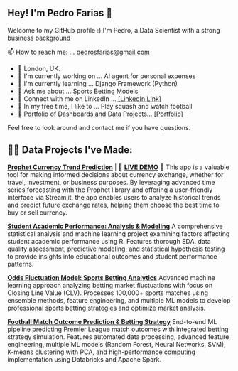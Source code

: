 ## Hey! I'm Pedro Farias 👋

Welcome to my GitHub profile :)
I'm Pedro, a Data Scientist with a strong business background

📫 How to reach me: ... pedrosfarias@gmail.com

- 📍 London, UK.
- 🔭 I'm currently working on ... AI agent for personal expenses
- 🌱 I'm currently learning ... Django Framework (Python)
- 💬 Ask me about ... Sports Betting Models
- 🤝 Connect with me on LinkedIn ...[ [LinkedIn Link] ](https://www.linkedin.com/in/pedrosfarias/)
- 🎈 In my free time, I like to ... Play squash and watch football
- 🔭 Portfolio of Dashboards and Data Projects... [[Portfolio]](https://pedrofariasportfolio.carrd.co/)

Feel free to look around and contact me if you have questions.

## 👨‍💻 Data Projects I've Made:

**[Prophet Currency Trend Prediction](https://github.com/pedrosfarias01/Data-Science-Projects/tree/main/1-ProphetCurrencyTrend)** | 🚨 **[LIVE DEMO](https://prophetcurrencytrend.streamlit.app/)** 🚨
This app is a valuable tool for making informed decisions about currency exchange, whether for travel, investment, or business purposes. By leveraging advanced time series forecasting with the Prophet library and offering a user-friendly interface via Streamlit, the app enables users to analyze historical trends and predict future exchange rates, helping them choose the best time to buy or sell currency.

**[Student Academic Performance: Analysis & Modeling](https://github.com/pedrosfarias01/Data-Science-Projects/tree/main/2-Modelling_SchoolScores_EDA_ML_RStudio)**
A comprehensive statistical analysis and machine learning project examining factors affecting student academic performance using R. Features thorough EDA, data quality assessment, predictive modeling, and statistical hypothesis testing to provide insights into educational outcomes and student performance patterns.

**[Odds Fluctuation Model: Sports Betting Analytics](https://github.com/pedrosfarias01/Data-Science-Projects/tree/main/3-odds_fluctuation_model)**
Advanced machine learning approach analyzing betting market fluctuations with focus on Closing Line Value (CLV). Processes 100,000+ sports matches using ensemble methods, feature engineering, and multiple ML models to develop professional sports betting strategies and optimize market analysis.

**[Football Match Outcome Prediction & Betting Strategy](https://github.com/pedrosfarias01/Data-Science-Projects/tree/main/4-Football_prediction_model)**
End-to-end ML pipeline predicting Premier League match outcomes with integrated betting strategy simulation. Features automated data processing, advanced feature engineering, multiple ML models (Random Forest, Neural Networks, SVM), K-means clustering with PCA, and high-performance computing implementation using Databricks and Apache Spark. 

